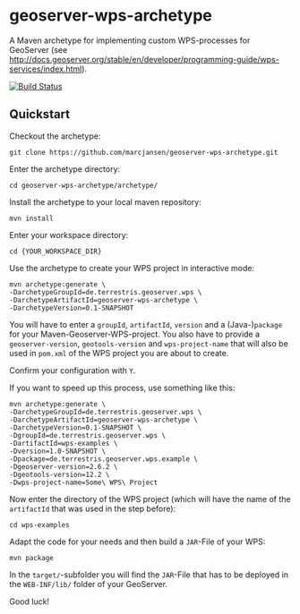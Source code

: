 # geoserver-wps-archetype

A Maven archetype for implementing custom WPS-processes for GeoServer (see
http://docs.geoserver.org/stable/en/developer/programming-guide/wps-services/index.html).

[![Build Status](https://travis-ci.org/marcjansen/geoserver-wps-archetype.png)](https://travis-ci.org/marcjansen/geoserver-wps-archetype)

## Quickstart

Checkout the archetype:
```
git clone https://github.com/marcjansen/geoserver-wps-archetype.git
```

Enter the archetype directory:
```
cd geoserver-wps-archetype/archetype/
```

Install the archetype to your local maven repository:
```
mvn install
```

Enter your workspace directory:
```
cd {YOUR_WORKSPACE_DIR}
```

Use the archetype to create your WPS project in interactive mode:
```
mvn archetype:generate \
-DarchetypeGroupId=de.terrestris.geoserver.wps \
-DarchetypeArtifactId=geoserver-wps-archetype \
-DarchetypeVersion=0.1-SNAPSHOT
```

You will have to enter a `groupId`, `artifactId`, `version` and a (Java-)`package` for your Maven-Geoserver-WPS-project. You also have to provide a `geoserver-version`, `geotools-version` and `wps-project-name` that will also be used in `pom.xml` of the WPS project you are about to create.

Confirm your configuration with `Y`.

If you want to speed up this process, use something like this:

```
mvn archetype:generate \
-DarchetypeGroupId=de.terrestris.geoserver.wps \
-DarchetypeArtifactId=geoserver-wps-archetype \
-DarchetypeVersion=0.1-SNAPSHOT \
-DgroupId=de.terrestris.geoserver.wps \
-DartifactId=wps-examples \
-Dversion=1.0-SNAPSHOT \
-Dpackage=de.terrestris.geoserver.wps.example \
-Dgeoserver-version=2.6.2 \
-Dgeotools-version=12.2 \
-Dwps-project-name=Some\ WPS\ Project
```

Now enter the directory of the WPS project (which will have the name of the `artifactId` that was used in the step before):
```
cd wps-examples
```

Adapt the code for your needs and then build a `JAR`-File of your WPS:
```
mvn package
```

In the `target/`-subfolder you will find the `JAR`-File that has to be deployed in the `WEB-INF/lib/` folder of your GeoServer.

Good luck!

